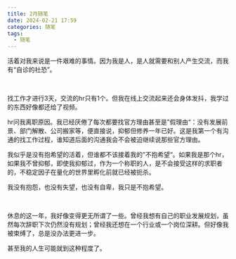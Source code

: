 ```yaml
---
title: 2月随笔
date: 2024-02-21 17:59
categories: 随笔
tags: 
  - 随笔
---
```


活着对我来说是一件艰难的事情。因为我是人，是人就需要和别人产生交流，而我有“自诊的社恐”。

<br/>

找工作才进行3天，交流的hr只有1个。但我在线上交流起来还会身体发抖，我学过的东西好像都还给了视频。

hr问我离职原因。我已经厌倦了每次都要找官方理由甚至是”假理由“：没有发展前景、部门解散、公司搬家等，便直接说，抑郁但修养一年已好。这是我第一个有沟通的找工作过程，谁知道后面的沟通我会不会被迫继续说那些官方理由。

我似乎是没有抱希望的活着，但谁都不该接着我的”不抱希望“。如果我是那个hr，如果我不曾抑郁，即使我抑郁过，作为一个称职的人，是不会接受这样的求职者的，不稳定因子在量化的世界里孵化前就已经被扼杀。

我没有抱怨，也没有失望，也没有自卑，我只是不抱希望。

<br/>

休息的这一年，我好像变得更无所谓了一些。曾经我想有自己的职业发展规划，虽然每次辞职下次仍然没有规划；曾经我还想在一个行业或一个岗位深耕。但好像我被束缚了，总是没办法更进一步。

甚至我的人生可能就到这种程度了。